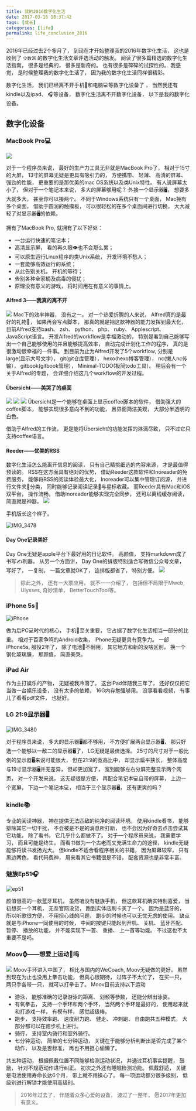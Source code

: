 ```yaml
---
title: 我的2016数字化生活
date: 2017-03-16 18:37:42
tags: [成长]
categories: [life]
permalink: life_conclusion_2016
---
```


2016年已经过去2个多月了， 到现在才开始整理我的2016年数字化生活， 这也是收到了 `少数派` 的数字化生活文章评选活动的触发。 阅读了很多篇精选的数字化生活指南， 很多是经典的， 很多是新奇的。 也有很多是碎碎的试探性的。 我感觉， 是时候整理我的数字化生活了， 因为我的数字化生活同样很精彩。

数字化生活， 我们已经离不开手机📱和电脑💻等数字化设备了 ， 当然我还有kindle以及ipad、 🎧等设备， 数字化生活离不开数字化设备， 以下是我的数字化设备。

## 数字化设备

### MacBook Pro💻

![](2016-digital-life/14896602355720.jpg)

对于一个程序员来说， 最好的生产力工具无非就是MacBook Pro了， 相对于15寸的大屏， 13寸的屏幕无疑是更具有吸引力的， 方便携带、 轻薄、 高清的屏幕、 强劲的性能， 更重要的是那优美的mac OS系统以及类Unix特性。 有人说屏幕太小了， 但对于一个笔记本来说， 多大的屏幕够用呢？ 外接一个显示器🖥， 想要多大就多大， 甚至你可以接两个。 不同于Windows系统只有一个桌面， Mac拥有多个桌面， 借助于圆润的触摸板， 可以很轻松的在多个桌面间进行切换， 大大减轻了对显示器🖥的依赖。

拥有了MacBook Pro, 就拥有了以下好处：

* 一台运行快速的笔记本；
* 高清显示屏， 看的再久眼👁也不会那么累；
* 可以原生运行Linux程序的类Unix系统， 开发环境不愁人；
* 一套能够高效运行的系统；
* 从此告别关机， 开机的等待；
* 告别各种全家桶及病毒的侵扰；
* 原理没有意义的游戏， 将时间用在有意义的事情上。

#### Alfred 3——我真的离不开

![](2016-digital-life/14896601762643.jpg)
Mac下的效率神器， 没有之一。
对一个热爱折腾的人来说， Alfred真的是最好的礼物🎁， 如果再会写点脚本， 那真的就是把这款神器的能力发挥到最大化， 目前Alfred支持bash、 zsh、 python、 php、 ruby、 Applescript、 JavaScript语言。
开发Alfred的workflow是幸福激动的， 特别是看到自己能够写出一个自己能够使用的并且能够提高效率， 自动完成计划化工作的程序， 真的是很激动很幸福的一件事。
到目前为止为Alfred开发了5个workflow, 分别是large(显示大号文字）， git(git仓库管理）， hexo(hexo博客管理）， nc(懒人nc传输）， gitbook(gitbook管理）， Minimal-TODO(极简todo工具）。 稍后会有一个关于Alfred的专题， 会详细介绍这几个workflow的开发过程。

#### Übersicht——美哭了的桌面

![](2016-digital-life/14895790542943.jpg)
![](assets/14895790722245.jpg)
![](2016-digital-life/14895790650809.jpg)
Übersicht是一个能够在桌面上显示coffee脚本的软件， 借助强大的coffee脚本， 能够实现很多意向不到的功能， 且界面简洁美观， 大部分半透明的白色。

借助于Alfred的工作流， 更是能将Übersicht的功能发挥的淋漓尽致， 只不过它只支持coffee语言。

#### Reeder——优美的RSS

数字化生活怎么能离开信息的阅读， 只有自己精挑细选的内容来源， 才是最值得预读的。 RSS在这方面具有绝对的优势， 借助Reeder这款软件和Inoreader的免费服务， 能够将RSS的阅读体验最大化， Inoreader可以集中管理订阅源， 并进行文件夹📂分类， 同时能够记录阅读记录📝与星标收藏。 而Reeder具有Mac和iOS双平台， 操作流畅， 借助Inoreader能够实现完全同步， 还可以离线缓存阅读， 简直就是神器。
![](2016-digital-life/14895794741885.jpg)

手机版长这个样子。

![IMG_3478](2016-digital-life/IMG_3478-4618594.png)

#### Day One记录美好

Day One无疑是apple平台下最好用的日记软件。 高颜值， 支持markdown成了书写✍️利器。 从另一个方面讲， Day One的排版特别适合写微信公众号文章， 写好了， 一复制， 一篇文章就OK了， 连排版都省了， 特别方便。
![](2016-digital-life/14895809605099.jpg)

> 除此之外， 还有一大票应用， 就不一一介绍了， 包括但不局限于Mweb, Ulysses, 奇妙清单， BetterTouchTool等。

### iPhone 5s📱

![iPhone](2016-digital-life/iPhone.jpg)

做为后PC💻时代的核心， 手机📱至关重要， 它占据了数字化生活相当一部分的比重。 相对于百家争鸣的Android收集， iPhone无疑更具有竞争力。 一部iPhone5s, 服役2年了， 除了电池🔋不耐用， 其它地方和新的没啥区别， 换一个钢化玻璃膜， 那颜值， 简直美哭。

### iPad Air

作为主打娱乐的产物， 无疑被我冷落了。 这台iPad伴随我三年了， 还好仅仅把它当做一台娱乐设备， 没有太多的依赖， 16G内存勉强够用。 没事看看视频， 有事儿了看看pdf文件， 也挺好。

### LG 21:9显示器🖥

![IMG_3480](2016-digital-life/IMG_3480.jpg)

对于程序员来说， 多大的显示器🖥都不够用， 不方便扩展两台显示器🖥， 那只好选一个能够以一敌二的显示器🖥了， LG无疑是最佳选择。 25寸的尺寸对于一般比例的显示器🖥来说可能很大， 但在21:9的宽高比中， 却显示扁平狭长， 整体高度与19寸显示器🖥并无差异， 但却更加宽了， 宽到能够左右分屏完整显示两个网页， 对一个开发来说， 这无疑很是方便， 再配合笔记本💻自带的屏幕， 上边一个宽屏， 下边一个笔记本💻， 相当于三个显示器🖥， 还有更爽的吗？

### kindle📚

专业的阅读神器， 神在提供无法匹敌的纯净的阅读环境。 使用kindle看书， 能够排除其它一切干扰， 不会被是不是的消息所打断， 也不会因为好奇去点击尝试其它功能， 除了看书， 它几乎什么都做不了。
对于一个程序员来说， 我需要学习， 而且可能是终生， 而看书做为一个古老而又充满生命力的途径， kindle无疑能够将读书发扬光大。 但kindle不适合看程序相关的书籍， 因为屏幕较窄， 只有黑边两色， 看代码费神， 用来看其它书籍很是不错， 配套资源也是非常丰富。

### 魅族Ep51🎧

![ep51](2016-digital-life/ep51.jpg)

颜值很高的一款蓝牙耳机， 虽然咱没有魅族手机， 但这款耳机确实特别喜爱， 当初想买一个耳机， 无奈官网没货， 跑到实体店刷卡买了一个。
因为是蓝牙的， 所以听歌很方便， 不用担心线的问题， 跑步的时候也可以无忧无虑的使用。 缺点就是与iPhone一同使用的时候， 中间的按键只能起到开机、 关机、 蓝牙匹配、 暂停、 播放的功能， 并不能实现下一首、 重播、 上一首等功能。 不过这也不太重要不是吗。

### Moov⌚️——想爱上运动🏃吗

![](2016-digital-life/14896594615143.jpg)
Moov手环进入中国了， 相比与国内的WeCoach, Moov无疑做的更好， 虽然到现在为止也没用上拳击功能， 但真心很期待， 过阵子不太忙了， 在买一只， 两只手各带一只， 就可以打拳击了。
Moov目前支持以下运动

* 游泳， 能够准确的记录游泳的距离、 划频等参数， 还能分辨出泳姿。
* 有氧拳击， 支持一个手环和两个手环， 当然两个手环是最好的， 使用起来就和打游戏一样， 有模有样， 感觉超级棒。
* 跑步， 支持效率跑、 速度耐力跑、 健走、 冲刺跑、 自由跑共五种模式， 大部分都可以在跑步机上进行。
* 骑行， 支持室内骑行和室外骑行。
* 七分钟运动， 简单的七分钟运动， 关键在于能够分析判断出是否完成了某个动作， 以及是否标准， 再也不用担心偷懒了。

共五种运动， 根据佩戴位置不同能够检测运动状况， 并通过耳机事实提醒， 鼓励， 针对不规范动作进行纠正。 初次之外还有睡眠检测功能。 佩戴舒适， 关键是电池使用寿命长达6个月， 带上就不用操心了。 每一项运动都分很多级别， 低级别进行解锁才能使用高级别。

> 2016年过去了， 伴随着众多心爱的设备， 渡过了一整年， 愿2017年更加有意义。
